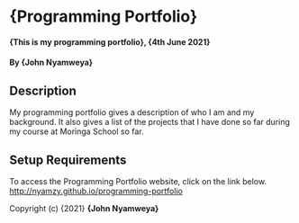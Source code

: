 # {Programming Portfolio}
#### {This is my programming portfolio}, {4th June 2021}
#### By **{John Nyamweya}**
## Description
My programming portfolio gives a description of who I am and my background. It also gives a list of the projects that I have done so far during my course at Moringa School so far.
## Setup Requirements
To access the Programming Portfolio website, click on the link below.
http://nyamzy.github.io/programming-portfolio

Copyright (c) {2021} **{John Nyamweya}**
